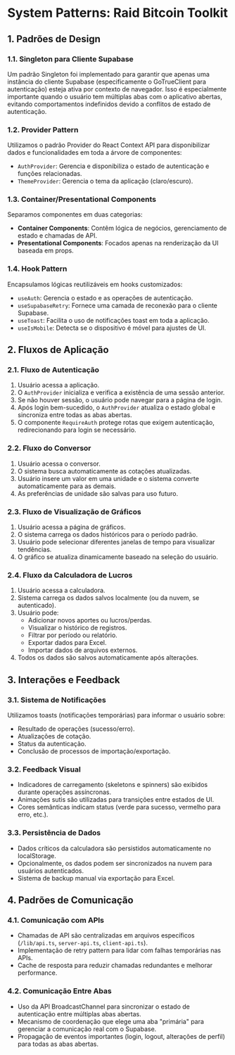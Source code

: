 # System Patterns: Raid Bitcoin Toolkit

## 1. Padrões de Design

### 1.1. Singleton para Cliente Supabase
Um padrão Singleton foi implementado para garantir que apenas uma instância do cliente Supabase (especificamente o GoTrueClient para autenticação) esteja ativa por contexto de navegador. Isso é especialmente importante quando o usuário tem múltiplas abas com o aplicativo abertas, evitando comportamentos indefinidos devido a conflitos de estado de autenticação.

### 1.2. Provider Pattern
Utilizamos o padrão Provider do React Context API para disponibilizar dados e funcionalidades em toda a árvore de componentes:
- `AuthProvider`: Gerencia e disponibiliza o estado de autenticação e funções relacionadas.
- `ThemeProvider`: Gerencia o tema da aplicação (claro/escuro).

### 1.3. Container/Presentational Components
Separamos componentes em duas categorias:
- **Container Components**: Contêm lógica de negócios, gerenciamento de estado e chamadas de API.
- **Presentational Components**: Focados apenas na renderização da UI baseada em props.

### 1.4. Hook Pattern
Encapsulamos lógicas reutilizáveis em hooks customizados:
- `useAuth`: Gerencia o estado e as operações de autenticação.
- `useSupabaseRetry`: Fornece uma camada de reconexão para o cliente Supabase.
- `useToast`: Facilita o uso de notificações toast em toda a aplicação.
- `useIsMobile`: Detecta se o dispositivo é móvel para ajustes de UI.

## 2. Fluxos de Aplicação

### 2.1. Fluxo de Autenticação
1. Usuário acessa a aplicação.
2. O `AuthProvider` inicializa e verifica a existência de uma sessão anterior.
3. Se não houver sessão, o usuário pode navegar para a página de login.
4. Após login bem-sucedido, o `AuthProvider` atualiza o estado global e sincroniza entre todas as abas abertas.
5. O componente `RequireAuth` protege rotas que exigem autenticação, redirecionando para login se necessário.

### 2.2. Fluxo do Conversor
1. Usuário acessa o conversor.
2. O sistema busca automaticamente as cotações atualizadas.
3. Usuário insere um valor em uma unidade e o sistema converte automaticamente para as demais.
4. As preferências de unidade são salvas para uso futuro.

### 2.3. Fluxo de Visualização de Gráficos
1. Usuário acessa a página de gráficos.
2. O sistema carrega os dados históricos para o período padrão.
3. Usuário pode selecionar diferentes janelas de tempo para visualizar tendências.
4. O gráfico se atualiza dinamicamente baseado na seleção do usuário.

### 2.4. Fluxo da Calculadora de Lucros
1. Usuário acessa a calculadora.
2. Sistema carrega os dados salvos localmente (ou da nuvem, se autenticado).
3. Usuário pode:
   - Adicionar novos aportes ou lucros/perdas.
   - Visualizar o histórico de registros.
   - Filtrar por período ou relatório.
   - Exportar dados para Excel.
   - Importar dados de arquivos externos.
4. Todos os dados são salvos automaticamente após alterações.

## 3. Interações e Feedback

### 3.1. Sistema de Notificações
Utilizamos toasts (notificações temporárias) para informar o usuário sobre:
- Resultado de operações (sucesso/erro).
- Atualizações de cotação.
- Status da autenticação.
- Conclusão de processos de importação/exportação.

### 3.2. Feedback Visual
- Indicadores de carregamento (skeletons e spinners) são exibidos durante operações assíncronas.
- Animações sutis são utilizadas para transições entre estados de UI.
- Cores semânticas indicam status (verde para sucesso, vermelho para erro, etc.).

### 3.3. Persistência de Dados
- Dados críticos da calculadora são persistidos automaticamente no localStorage.
- Opcionalmente, os dados podem ser sincronizados na nuvem para usuários autenticados.
- Sistema de backup manual via exportação para Excel.

## 4. Padrões de Comunicação

### 4.1. Comunicação com APIs
- Chamadas de API são centralizadas em arquivos específicos (`/lib/api.ts`, `server-api.ts`, `client-api.ts`).
- Implementação de retry pattern para lidar com falhas temporárias nas APIs.
- Cache de resposta para reduzir chamadas redundantes e melhorar performance.

### 4.2. Comunicação Entre Abas
- Uso da API BroadcastChannel para sincronizar o estado de autenticação entre múltiplas abas abertas.
- Mecanismo de coordenação que elege uma aba "primária" para gerenciar a comunicação real com o Supabase.
- Propagação de eventos importantes (login, logout, alterações de perfil) para todas as abas abertas. 